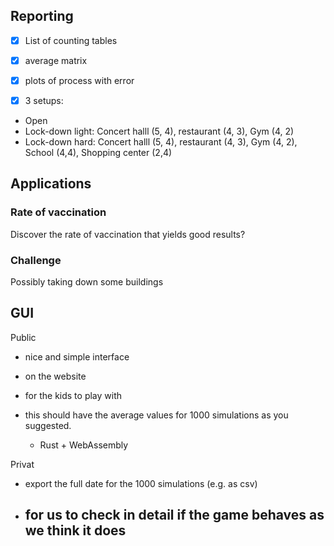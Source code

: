 

## Reporting

- [x] List of counting tables
- [x] average matrix
- [x] plots of process with error

- [x] 3 setups:

- Open
- Lock-down light: Concert halll (5, 4), restaurant (4, 3), Gym (4, 2)
- Lock-down hard: Concert halll (5, 4), restaurant (4, 3), Gym (4, 2), School (4,4), Shopping center (2,4)

## Applications

### Rate of vaccination

Discover the rate of vaccination that yields good results?

### Challenge

Possibly taking down some buildings

## GUI

Public

- nice and simple interface 
- on the website 
- for the kids to play with

- this should have the average values for 1000 simulations as you suggested. 
  - Rust + WebAssembly

Privat

- export the full date for the 1000 simulations (e.g. as csv) 
- for  us to check in detail if the game behaves as we think it does
  - 